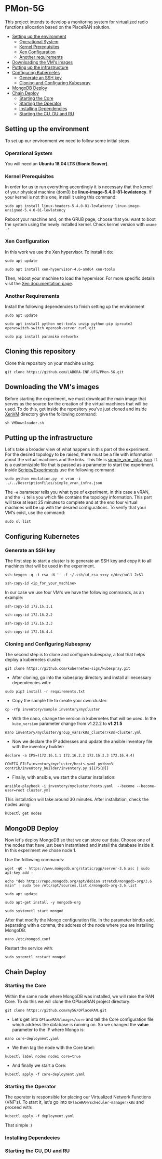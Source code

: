 # PMon-5G
This project intends to develop a monitoring system for virtualized radio functions allocation based on the PlaceRAN solution.

- [Setting up the environment](#setting-up-the-environment)
 	- [Operational System](#operational-system)
	- [Kernel Prerequisites](#kernel-prerequisites)
	- [Xen Configuration](#xen-configuration)
	- [Another requirements](#another-requirements)
- [Downloading the VM's images](#downloading-the-vm's-images)
- [Putting up the infrastructure](#putting-up-the-infrastructure)
- [Configuring Kubernetes](#configuring-kubernetes)
	- [Generate an SSH key](#generate-an-ssh-key)
	- [Cloning and Configuring Kubespray](#cloning-and-configuring-kubespray)
- [MongoDB Deploy](#mongodb-deploy)
- [Chain Deploy](#chain-deploy)
	- [Starting the Core](#starting-the-core)
	- [Starting the Operator](#starting-the-operator)
	- [Installing Dependencies](#installing-dependencies)
	- [Starting the CU, DU and RU](#starting-cu-du-and-ru)

## Setting up the environment
To set up our environment we need to follow some initial steps. 

### Operational System

You will need an **Ubuntu 18.04 LTS (Bionic Beaver)**.

### Kernel Prerequisites
In order for us to run everything accordingly it is necessary that the kernel of your physical machine (dom0) be **linux-image-5.4.0-81-lowlatency**.
If your kernel is not this one, install it using this command:

```
sudo apt install linux-headers-5.4.0-81-lowlatency linux-image-unsigned-5.4.0-81-lowlatency
```

Reboot your machine and, on the GRUB page, choose that you want to boot the system using the newly installed kernel. Check kernel version with ```uname -r```

### Xen Configuration
In this work we use the Xen hypervisor. To install it do:

```
sudo apt update
```

```
sudo apt install xen-hypervisor-4.6-amd64 xen-tools
```

Then, reboot your machine to load the hypervisor. For more specific details visit the [Xen documentation page](https://wiki.xenproject.org/wiki/Xen_Project_Best_Practices).

### Another Requirements

Install the following dependencies to finish setting up the environment

```
sudo apt update
```

```
sudo apt install python net-tools unzip python-pip iproute2 openvswitch-switch openssh-server curl git
```
```
sudo pip install paramiko networkx
```

## Cloning this repository
Clone this repository on your machine using:

```
git clone https://github.com/LABORA-INF-UFG/PMon-5G.git
```

## Downloading the VM's images
Before starting the experiment, we must download the main image that serves as the source for the creation of the virtual machines that will be used.
To do this, get inside the repository you've just cloned and inside [XenVM](XenVM/) directory give the following command:

```
sh VMDownloader.sh
```
## Putting up the infrastructure
Let's take a broader view of what happens in this part of the experiment.
For the desired topology to be raised, there must be a file with information about the virtual machines and the links. This file is [simple_vran_infra.json](DescriptionFiles/simple_vran_infra.json). It is a customizable file that is passed as a parameter to start the experiment.
Inside [Scripts/Experiments](Scripts/Experiments) use the following command:

```
sudo python emulation.py -e vran -i ../../DescriptionFiles/simple_vran_infra.json 
```

The ```-e``` parameter tells you what type of experiment, in this case a vRAN, and the ```-i``` tells you which file contains the topology information.
This part will take at least 25 minutes to complete and at the end four virtual machines will be up with the desired configurations.
To verify that your VM's exist, use the command:

```
sudo xl list
```

## Configuring Kubernetes

### Generate an SSH key
The first step to start a cluster is to generate an SSH key and copy it to all machines that will be used in the experiment.

```
ssh-keygen -q -t rsa -N '' -f ~/.ssh/id_rsa <<<y >/dev/null 2>&1
```
```
ssh-copy-id <ip_for_your_machine>
```
In our case we use four VM's we have the following commands, as an example:

```
ssh-copy-id 172.16.1.1
```
```
ssh-copy-id 172.16.2.2
```
```
ssh-copy-id 172.16.3.3
```
```
ssh-copy-id 172.16.4.4
```

### Cloning and Configuring Kubespray
The second step is to clone and configure kubespray, a tool that helps deploy a kubernetes cluster.
```
git clone https://github.com/kubernetes-sigs/kubespray.git
```
* After cloning, go into the kubespray directory and install all necessary dependencies with:

```
sudo pip3 install -r requirements.txt
```
* Copy the sample file to create your own cluster:

```
cp -rfp inventory/sample inventory/mycluster
```
* With the nano, change the version in kubernetes that will be used. In the ```kube_version``` parameter change from v1.22.2 to **v1.21.5**

```
nano inventory/mycluster/group_vars/k8s_cluster/k8s-cluster.yml
```
* Now we declare the IP addresses and update the ansible inventory file with the inventory builder:

```
declare -a IPS=(172.16.1.1 172.16.2.2 172.16.3.3 172.16.4.4)
```
```
CONFIG_FILE=inventory/mycluster/hosts.yaml python3 contrib/inventory_builder/inventory.py ${IPS[@]}
```
* Finally, with ansible, we start the cluster installation:

```
ansible-playbook -i inventory/mycluster/hosts.yaml  --become --become-user=root cluster.yml
```

This installation will take around 30 minutes. After installation, check the nodes using:

```
kubectl get nodes
```

## MongoDB Deploy

Now let's deploy MongoDB so that we can store our data. Choose one of the nodes that have just been instantiated and install the database inside it. In this experiment we chose node 1.

Use the following commands:

```
wget -qO - https://www.mongodb.org/static/pgp/server-3.6.asc | sudo apt-key add -
```

```
echo "deb http://repo.mongodb.org/apt/debian stretch/mongodb-org/3.6 main" | sudo tee /etc/apt/sources.list.d/mongodb-org-3.6.list
```

```
sudo apt update
```

```
sudo apt-get install -y mongodb-org
```

```
sudo systemctl start mongod
``` 

After that modify the Mongo configuration file. In the parameter bindIp add, separating with a comma, the address of the node where you are installing MongoDB.

```
nano /etc/mongod.conf 
```
Restart the service with:

```
sudo sytemctl restart mongod
```

## Chain Deploy

### Starting the Core

Within the same node where MongoDB was installed, we will raise the RAN Core. To do this we will clone the OPlaceRAN project directory:

```
git clone https://github.com/my5G/OPlaceRAN.git
```
* Let's get into ```OPlaceRAN/images/core``` and tell the Core configuration file which address the database is running on. So we changed the **value** parameter to the IP where Mongo is:

```
nano core-deployment.yaml
```
* We then tag the node with the Core label:

```
kubectl label nodes node1 core=true
```

* And finally we start a Core:

```
kubectl apply -f core-deployment.yaml
```

### Starting the Operator

The operator is responsible for placing our Virtualized Network Functions (VNF's). To start it, let's go into ```OPlaceRAN/scheduler-manager/k8s``` and proceed with:

```
kubectl apply -f deployment.yaml
```
That simple :)

### Installing Dependecies

### Starting the CU, DU and RU
